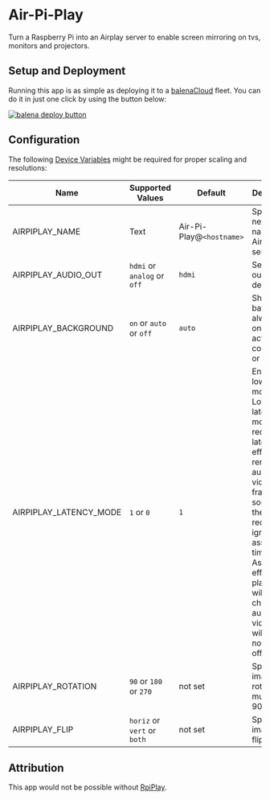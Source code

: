 # Air-Pi-Play

Turn a Raspberry Pi into an Airplay server to enable screen mirroring on tvs, monitors and projectors.


## Setup and Deployment

Running this app is as simple as deploying it to a [balenaCloud](https://www.balena.io/cloud) fleet. You can do it in just one click by using the button below:

[![balena deploy button](https://www.balena.io/deploy.svg)](https://dashboard.balena-cloud.com/deploy?repoUrl=https://github.com/rahul-thakoor/air-pi-play)


## Configuration

The following [Device Variables](https://www.balena.io/docs/learn/manage/variables/#variables) might be required for proper scaling and resolutions:

|  Name | Supported Values  | Default  | Description
|---|---|--- |---
|  AIRPIPLAY_NAME |  Text |  Air-Pi-Play@`<hostname>` |  Specify the network name of the AirPlay server
|  AIRPIPLAY_AUDIO_OUT |`hdmi` or `analog` or `off`  | `hdmi` | Set audio output device
| AIRPIPLAY_BACKGROUND  | `on` or `auto` or `off`  |  `auto`  | Show black background always, only during active connection, or never |
AIRPIPLAY_LATENCY_MODE | `1` or `0` | `1` |  Enables low-latency mode. Low-latency mode reduces latency by effectively rendering audio and video frames as soon as they are received, ignoring the associated timestamps. As a side effect, playback will be choppy and audio-video sync will be noticably off |
AIRPIPLAY_ROTATION | `90` or `180` or `270` | not set | Specify image rotation in multiples of 90 degrees |
AIRPIPLAY_FLIP | `horiz` or `vert` or `both` | not set | Specify image flipping

## Attribution

This app would not be possible without [RpiPlay](https://github.com/FD-/RPiPlay).
